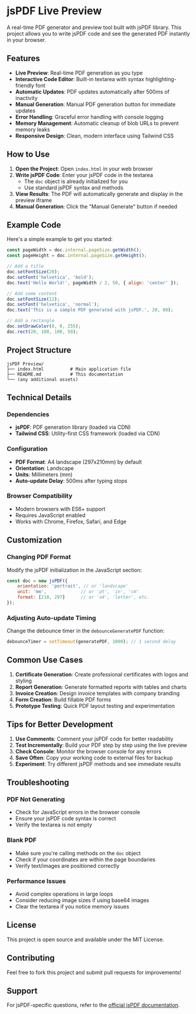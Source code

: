 # jsPDF Live Preview

A real-time PDF generator and preview tool built with jsPDF library. This project allows you to write jsPDF code and see the generated PDF instantly in your browser.

## Features

- **Live Preview**: Real-time PDF generation as you type
- **Interactive Code Editor**: Built-in textarea with syntax highlighting-friendly font
- **Automatic Updates**: PDF updates automatically after 500ms of inactivity
- **Manual Generation**: Manual PDF generation button for immediate updates
- **Error Handling**: Graceful error handling with console logging
- **Memory Management**: Automatic cleanup of blob URLs to prevent memory leaks
- **Responsive Design**: Clean, modern interface using Tailwind CSS

## How to Use

1. **Open the Project**: Open `index.html` in your web browser
2. **Write jsPDF Code**: Enter your jsPDF code in the textarea
   - The `doc` object is already initialized for you
   - Use standard jsPDF syntax and methods
3. **View Results**: The PDF will automatically generate and display in the preview iframe
4. **Manual Generation**: Click the "Manual Generate" button if needed

## Example Code

Here's a simple example to get you started:

```javascript
const pageWidth = doc.internal.pageSize.getWidth();
const pageHeight = doc.internal.pageSize.getHeight();

// Add a title
doc.setFontSize(20);
doc.setFont('helvetica', 'bold');
doc.text('Hello World!', pageWidth / 2, 50, { align: 'center' });

// Add some content
doc.setFontSize(12);
doc.setFont('helvetica', 'normal');
doc.text('This is a sample PDF generated with jsPDF.', 20, 80);

// Add a rectangle
doc.setDrawColor(0, 0, 255);
doc.rect(20, 100, 100, 50);
```

## Project Structure

```
jsPDF Preview/
├── index.html          # Main application file
├── README.md           # This documentation
└── (any additional assets)
```

## Technical Details

### Dependencies
- **jsPDF**: PDF generation library (loaded via CDN)
- **Tailwind CSS**: Utility-first CSS framework (loaded via CDN)

### Configuration
- **PDF Format**: A4 landscape (297x210mm) by default
- **Orientation**: Landscape
- **Units**: Millimeters (mm)
- **Auto-update Delay**: 500ms after typing stops

### Browser Compatibility
- Modern browsers with ES6+ support
- Requires JavaScript enabled
- Works with Chrome, Firefox, Safari, and Edge

## Customization

### Changing PDF Format
Modify the jsPDF initialization in the JavaScript section:

```javascript
const doc = new jsPDF({
    orientation: 'portrait', // or 'landscape'
    unit: 'mm',             // or 'pt', 'in', 'cm'
    format: [210, 297]      // or 'a4', 'letter', etc.
});
```

### Adjusting Auto-update Timing
Change the debounce timer in the `debounceGeneratePDF` function:

```javascript
debounceTimer = setTimeout(generatePDF, 1000); // 1 second delay
```

## Common Use Cases

1. **Certificate Generation**: Create professional certificates with logos and styling
2. **Report Generation**: Generate formatted reports with tables and charts
3. **Invoice Creation**: Design invoice templates with company branding
4. **Form Creation**: Build fillable PDF forms
5. **Prototype Testing**: Quick PDF layout testing and experimentation

## Tips for Better Development

1. **Use Comments**: Comment your jsPDF code for better readability
2. **Test Incrementally**: Build your PDF step by step using the live preview
3. **Check Console**: Monitor the browser console for any errors
4. **Save Often**: Copy your working code to external files for backup
5. **Experiment**: Try different jsPDF methods and see immediate results

## Troubleshooting

### PDF Not Generating
- Check for JavaScript errors in the browser console
- Ensure your jsPDF code syntax is correct
- Verify the textarea is not empty

### Blank PDF
- Make sure you're calling methods on the `doc` object
- Check if your coordinates are within the page boundaries
- Verify text/images are positioned correctly

### Performance Issues
- Avoid complex operations in large loops
- Consider reducing image sizes if using base64 images
- Clear the textarea if you notice memory issues

## License

This project is open source and available under the MIT License.

## Contributing

Feel free to fork this project and submit pull requests for improvements!

## Support

For jsPDF-specific questions, refer to the [official jsPDF documentation](https://github.com/parallax/jsPDF).
